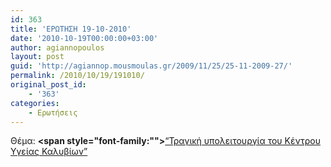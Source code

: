 ```yaml
---
id: 363
title: 'ΕΡΩΤΗΣΗ 19-10-2010'
date: '2010-10-19T00:00:00+03:00'
author: agiannopoulos
layout: post
guid: 'http://agiannop.mousmoulas.gr/2009/11/25/25-11-2009-27/'
permalink: /2010/10/19/191010/
original_post_id:
    - '363'
categories:
    - Ερωτήσεις
---
```


Θέμα: **<span style="font-family:""></span>**[“Τραγική υπολειτουργία του Κέντρου Υγείας Καλυβίων” ](http://localhost:8000/wp-content/uploads/2009/11/19102010_kykalybion.pdf)